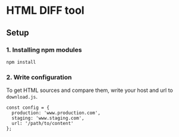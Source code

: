 # HTML DIFF tool

## Setup

### 1. Installing npm modules

```
npm install
```

### 2. Write configuration

To get HTML sources and compare them, write your host and url to ``download.js``.

```
const config = {
  production: 'www.production.com',
  staging: 'www.staging.com',
  url: '/path/to/content'
};
```
